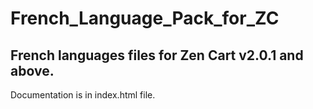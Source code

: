 # French_Language_Pack_for_ZC
 <h2>French languages files for Zen Cart v2.0.1 and above.</h2>
 <p>Documentation is in index.html file.</p>
